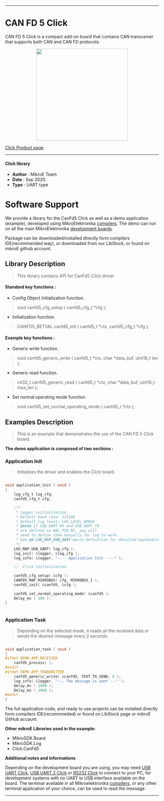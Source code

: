 
---
# CAN FD 5 Click

CAN FD 5 Click is a compact add-on board that contains CAN transceiver that supports both CAN and CAN FD protocols.

<p align="center">
  <img src="https://download.mikroe.com/images/click_for_ide/canfd5_click.png" height=300px>
</p>

[Click Product page](https://www.mikroe.com/can-fd-5-click)

---


#### Click library 

- **Author**        : MikroE Team
- **Date**          : Sep 2020.
- **Type**          : UART type


# Software Support

We provide a library for the CanFd5 Click 
as well as a demo application (example), developed using MikroElektronika 
[compilers](https://shop.mikroe.com/compilers). 
The demo can run on all the main MikroElektronika [development boards](https://shop.mikroe.com/development-boards).

Package can be downloaded/installed directly form compilers IDE(recommended way), or downloaded from our LibStock, or found on mikroE github account. 

## Library Description

> This library contains API for CanFd5 Click driver.

#### Standard key functions :

- Config Object Initialization function.
> void canfd5_cfg_setup ( canfd5_cfg_t *cfg ); 
 
- Initialization function.
> CANFD5_RETVAL canfd5_init ( canfd5_t *ctx, canfd5_cfg_t *cfg );

#### Example key functions :

- Generic write function.
> void canfd5_generic_write ( canfd5_t *ctx, char *data_buf, uint16_t len );
 
- Generic read function.
> int32_t canfd5_generic_read ( canfd5_t *ctx, char *data_buf, uint16_t max_len );

- Set normal operating mode function.
> void canfd5_set_normal_operating_mode ( canfd5_t *ctx );

## Examples Description

> This is an example that demonstrates the use of the CAN FD 5 Click board.

**The demo application is composed of two sections :**

### Application Init 

> Initializes the driver and enables the Click board.

```c

void application_init ( void )
{
    log_cfg_t log_cfg;
    canfd5_cfg_t cfg;

    /** 
     * Logger initialization.
     * Default baud rate: 115200
     * Default log level: LOG_LEVEL_DEBUG
     * @note If USB_UART_RX and USB_UART_TX 
     * are defined as HAL_PIN_NC, you will 
     * need to define them manually for log to work. 
     * See @b LOG_MAP_USB_UART macro definition for detailed explanation.
     */
    LOG_MAP_USB_UART( log_cfg );
    log_init( &logger, &log_cfg );
    log_info( &logger, "---- Application Init ----" );

    //  Click initialization.

    canfd5_cfg_setup( &cfg );
    CANFD5_MAP_MIKROBUS( cfg, MIKROBUS_1 );
    canfd5_init( &canfd5, &cfg );

    canfd5_set_normal_operating_mode( &canfd5 );
    Delay_ms ( 100 );
}
  
```

### Application Task

> Depending on the selected mode, it reads all the received data or sends the desired message every 2 seconds.

```c

void application_task ( void )
{
#ifdef DEMO_APP_RECEIVER
    canfd5_process( );
#endif
#ifdef DEMO_APP_TRANSMITTER
    canfd5_generic_write( &canfd5, TEXT_TO_SEND, 8 );
    log_info( &logger, "--- The message is sent ---" );
    Delay_ms ( 1000 );
    Delay_ms ( 1000 );
#endif 
} 

```

The full application code, and ready to use projects can be  installed directly form compilers IDE(recommneded) or found on LibStock page or mikroE GitHub accaunt.

**Other mikroE Libraries used in the example:** 

- MikroSDK.Board
- MikroSDK.Log
- Click.CanFd5

**Additional notes and informations**

Depending on the development board you are using, you may need 
[USB UART Click](https://shop.mikroe.com/usb-uart-click), 
[USB UART 2 Click](https://shop.mikroe.com/usb-uart-2-click) or 
[RS232 Click](https://shop.mikroe.com/rs232-click) to connect to your PC, for 
development systems with no UART to USB interface available on the board. The 
terminal available in all Mikroelektronika 
[compilers](https://shop.mikroe.com/compilers), or any other terminal application 
of your choice, can be used to read the message.



---
